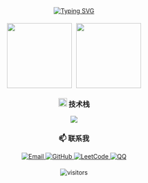 <div align="center">
  <!-- 欢迎语 -->
  <a href="https://git.io/typing-svg">
    <img src="https://readme-typing-svg.demolab.com?font=Fira+Code&size=25&pause=1000&color=9D9D9D&center=true&vCenter=true&width=435&lines=Hello%2C+I'm+FunEnn+%F0%9F%91%8B;Welcome+to+my+profile!" alt="Typing SVG" />
  </a>

  <!-- GitHub 统计和语言统计 -->
  <div style="display: flex; justify-content: center; gap: 10px; margin: 20px 0;">
    <img height="150em" src="https://github-readme-stats.vercel.app/api?username=FunEnn&show_icons=true&theme=github_dark&hide_border=true&bg_color=0D1117"/>
    <img height="150em" src="https://github-readme-stats.vercel.app/api/top-langs/?username=FunEnn&layout=compact&theme=github_dark&hide_border=true&bg_color=0D1117"/>
  </div>

  <!-- 技能图标 -->
  <h3><img src="https://media2.giphy.com/media/QssGEmpkyEOhBCb7e1/giphy.gif?cid=ecf05e47a0n3gi1bfqntqmob8g9aid1oyj2wr3ds3mg700bl&rid=giphy.gif" width="20"> 技术栈</h3>
  
  <img src="https://skillicons.dev/icons?i=java,javascript,html,css,vue,react,nodejs,mysql,mongodb,git,next&perline=6&theme=dark" />

  <!-- 联系方式 -->
  <h3>📫 联系我</h3>
  
 <p>
  <a href="mailto:3095852337@qq.com">
    <img src="https://img.shields.io/badge/QQMail-3095852337-blue?style=flat-square&logo=mail.ru&logoColor=white&labelColor=2C3E50" alt="Email"/>
  </a>
  <a href="https://github.com/FunEnn">
    <img src="https://img.shields.io/badge/GitHub-FunEnn-6e5494?style=flat-square&logo=github&logoColor=white&labelColor=24292e" alt="GitHub"/>
  </a>
  <a href="https://leetcode.cn/u/shi-wu-i-c/">
    <img src="https://img.shields.io/badge/LeetCode-shi--wu--i--c-FFA116?style=flat-square&logo=leetcode&logoColor=white&labelColor=2B3137" alt="LeetCode"/>
  </a>
  <a href="tencent://message/?uin=3095852337">
    <img src="https://img.shields.io/badge/QQ-3095852337-12B7F5?style=flat-square&logo=tencentqq&logoColor=white&labelColor=2C3E50" alt="QQ"/>
  </a>
</p>

  <!-- 访客统计 -->
  <div style="margin-top: 20px;">
    <img src="https://visitor-badge.laobi.icu/badge?page_id=FunEnn.FunEnn&left_color=black&right_color=blue&left_text=Profile%20Views" alt="visitors"/>
  </div>
</div>

<!--
**FunEnn/FunEnn** is a ✨ _special_ ✨ repository because its `README.md` (this file) appears on your GitHub profile.

- 🔭 我目前正在做...
- 🌱 我目前正在学习...
- 👯 我希望能够合作...
- 🤔 我正在寻求帮助...
- 💬 向我询问关于...
- 📫 如何联系我：...
- 😄 代词：...
- ⚡ 有趣的事实：...
-->
